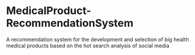 # MedicalProduct-RecommendationSystem
A recommendation system for the development and selection of big health medical products based on the hot search analysis of social media
